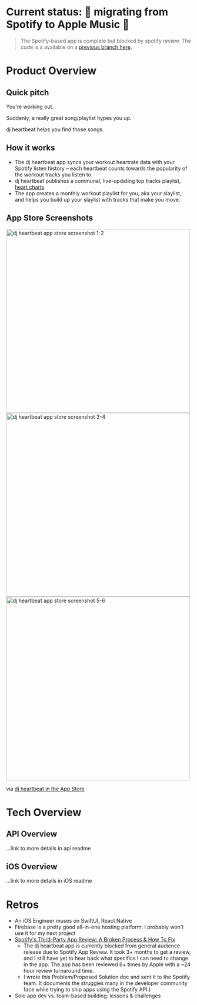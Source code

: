 # Current status: 🚧 migrating from Spotify to Apple Music 🚧

> The Spotify-based app is complete but blocked by spotify review. The code is a available on a [previous branch here](https://github.com/Liampronan/dj-heartbeat/tree/spotify-based-app/BYE-SPOTIFY).

# Product Overview

## Quick pitch

You're working out.

Suddenly, a really great song/playlist hypes you up.

dj heartbeat helps you find those songs.

## How it works

- The dj heartbeat app syncs your workout heartrate data with your Spotify listen history – each heartbeat counts towards the popularity of the workout tracks you listen to.
- dj heartbeat publishes a communal, live-updating top tracks playlist, [heart charts](https://open.spotify.com/playlist/5qKGiWdS6R15dnffIt95Z4?si=096b71388f3946f8)
- The app creates a monthly workout playlist for you, aka your slaylist, and helps you build up your slaylist with tracks that make you move.

## App Store Screenshots

<img width="500" alt="dj heartbeat app store screenshot 1-2" src="https://github.com/Liampronan/dj-heartbeat/assets/4316904/51885365-2f40-42b3-88bd-8ea43b782406">
<br>
<img width="500" alt="dj heartbeat app store screenshot 3-4" src="https://github.com/Liampronan/dj-heartbeat/assets/4316904/ce853557-a94f-42d9-b4a8-67e3d4cf6e82">
<br>
<img width="500" alt="dj heartbeat app store screenshot 5-6" src="https://github.com/Liampronan/dj-heartbeat/assets/4316904/92ff1d06-b813-4aa9-882c-9dc242b95fe6">

via [dj heartbeat in the App Store](https://apps.apple.com/us/app/dj-heartbeat/id6477322465)

# Tech Overview

## API Overview

...link to more details in api readme

## iOS Overview

...link to more details in iOS readme

# Retros

- An iOS Engineer muses on SwiftUI, React Native
- Firebase is a pretty good all-in-one hosting platform; I probably won't use it for my next project
- [Spotify's Third-Party App Review: A Broken Process & How To Fix](https://liampronan.notion.site/Spotify-s-Third-Party-App-Review-A-Broken-Process-How-To-Fix-531bd9c64a094086bba4284d824ca51e?pvs=4)
  - The dj heartbeat app is currently blocked from general audience release due to Spotify App Review. It took 3+ months to get a review, and I still have yet to hear back what specifics I can need to change in the app. The app has been reviewed 6+ times by Apple with a ~24 hour review turnaround time.
  - I wrote this Problem/Proposed Solution doc and sent it to the Spotify team. It documents the struggles many in the developer community face while trying to ship apps using the Spotify API.)
- Solo app dev vs. team-based building: lessons & challenges
